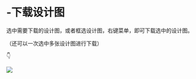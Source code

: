 # -下载设计图

选中需要下载的设计图，或者框选设计图，右键菜单，即可下载选中的设计图。

（还可以一次选中多张设计图进行下载）

👇

![](https://images-cdn.shimo.im/fd0Z1Y5OP8Yj5xrG/2.png!thumbnail)

